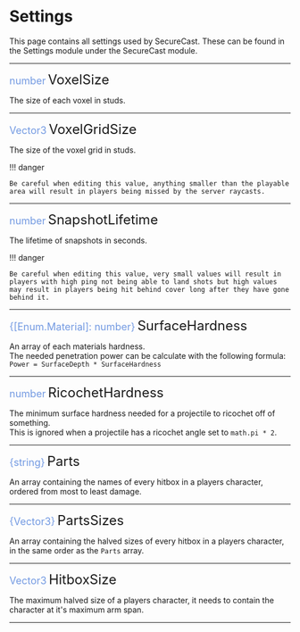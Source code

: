 <style>
    .type {
        color: rgb(115, 154, 226);
        font-size: large
    }
    .method {
        font-size: x-large
    }
</style>

# Settings

This page contains all settings used by SecureCast. These can be found in the Settings module under the SecureCast module.

---

<span class="type">number</span>
<span class="method"> VoxelSize</span>

The size of each voxel in studs.

---

<span class="type">Vector3</span>
<span class="method"> VoxelGridSize</span>

The size of the voxel grid in studs.

!!! danger

    Be careful when editing this value, anything smaller than the playable area will result in players being missed by the server raycasts.

---

<span class="type">number</span>
<span class="method"> SnapshotLifetime</span>

The lifetime of snapshots in seconds.

!!! danger

    Be careful when editing this value, very small values will result in players with high ping not being able to land shots but high values may result in players being hit behind cover long after they have gone behind it.

---

<span class="type">{[Enum.Material]: number}</span>
<span class="method"> SurfaceHardness</span>

An array of each materials hardness.<br>
The needed penetration power can be calculate with the following formula:<br>
`Power = SurfaceDepth * SurfaceHardness`

---

<span class="type">number</span>
<span class="method"> RicochetHardness</span>

The minimum surface hardness needed for a projectile to ricochet off of something.<br>
This is ignored when a projectile has a ricochet angle set to `math.pi * 2`.

---

<span class="type">{string}</span>
<span class="method"> Parts</span>

An array containing the names of every hitbox in a players character, ordered from most to least damage.

---

<span class="type">{Vector3}</span>
<span class="method"> PartsSizes</span>

An array containing the halved sizes of every hitbox in a players character, in the same order as the `Parts` array.

---

<span class="type">Vector3</span>
<span class="method"> HitboxSize</span>

The maximum halved size of a players character, it needs to contain the character at it's maximum arm span.

---